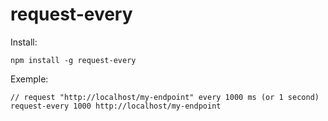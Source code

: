 # request-every

Install:
```
npm install -g request-every
```

Exemple:
```
// request "http://localhost/my-endpoint" every 1000 ms (or 1 second)
request-every 1000 http://localhost/my-endpoint
```

